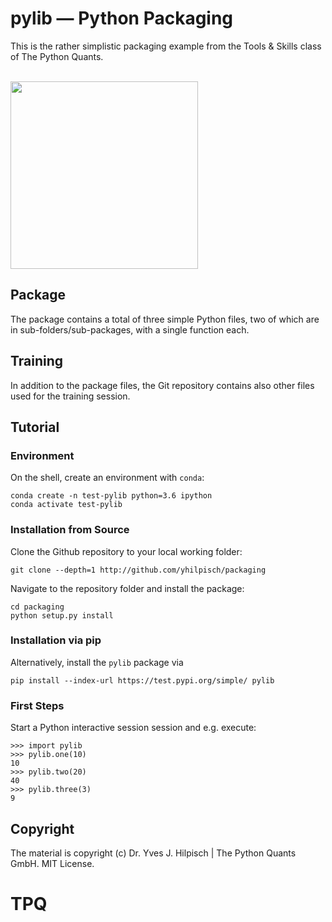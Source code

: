 # pylib &mdash; Python Packaging

This is the rather simplistic packaging example from the Tools & Skills class of The Python Quants.

<br>

<img src="http://hilpisch.com/images/finaince_visual_low.png" width=300px>

## Package

The package contains a total of three simple Python files, two of which are in sub-folders/sub-packages, with a single function each.

## Training

In addition to the package files, the Git repository contains also other files used for the training session.

## Tutorial

### Environment

On the shell, create an environment with `conda`:

    conda create -n test-pylib python=3.6 ipython
    conda activate test-pylib

### Installation from Source

Clone the Github repository to your local working folder:

    git clone --depth=1 http://github.com/yhilpisch/packaging
    
Navigate to the repository folder and install the package:

    cd packaging
    python setup.py install

### Installation via pip

Alternatively, install the `pylib` package via

    pip install --index-url https://test.pypi.org/simple/ pylib
    
### First Steps
    
Start a Python interactive session session and e.g. execute:

    >>> import pylib
    >>> pylib.one(10)
    10
    >>> pylib.two(20)
    40
    >>> pylib.three(3)
    9

## Copyright

The material is copyright (c) Dr. Yves J. Hilpisch | The Python Quants GmbH. MIT License.
# TPQ

